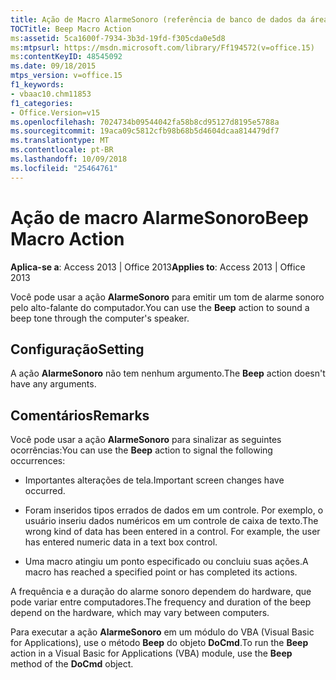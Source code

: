 ```yaml
---
title: Ação de Macro AlarmeSonoro (referência de banco de dados da área de trabalho do Access)
TOCTitle: Beep Macro Action
ms:assetid: 5ca1600f-7934-3b3d-19fd-f305cda0e5d8
ms:mtpsurl: https://msdn.microsoft.com/library/Ff194572(v=office.15)
ms:contentKeyID: 48545092
ms.date: 09/18/2015
mtps_version: v=office.15
f1_keywords:
- vbaac10.chm11853
f1_categories:
- Office.Version=v15
ms.openlocfilehash: 7024734b09544042fa58b8cd95127d8195e5788a
ms.sourcegitcommit: 19aca09c5812cfb98b68b5d4604dcaa814479df7
ms.translationtype: MT
ms.contentlocale: pt-BR
ms.lasthandoff: 10/09/2018
ms.locfileid: "25464761"
---
```

# <a name="beep-macro-action"></a><span data-ttu-id="cfbc1-102">Ação de macro AlarmeSonoro</span><span class="sxs-lookup"><span data-stu-id="cfbc1-102">Beep Macro Action</span></span>


<span data-ttu-id="cfbc1-103">**Aplica-se a**: Access 2013 | Office 2013</span><span class="sxs-lookup"><span data-stu-id="cfbc1-103">**Applies to**: Access 2013 | Office 2013</span></span>

<span data-ttu-id="cfbc1-104">Você pode usar a ação **AlarmeSonoro** para emitir um tom de alarme sonoro pelo alto-falante do computador.</span><span class="sxs-lookup"><span data-stu-id="cfbc1-104">You can use the **Beep** action to sound a beep tone through the computer's speaker.</span></span>

## <a name="setting"></a><span data-ttu-id="cfbc1-105">Configuração</span><span class="sxs-lookup"><span data-stu-id="cfbc1-105">Setting</span></span>

<span data-ttu-id="cfbc1-106">A ação **AlarmeSonoro** não tem nenhum argumento.</span><span class="sxs-lookup"><span data-stu-id="cfbc1-106">The **Beep** action doesn't have any arguments.</span></span>

## <a name="remarks"></a><span data-ttu-id="cfbc1-107">Comentários</span><span class="sxs-lookup"><span data-stu-id="cfbc1-107">Remarks</span></span>

<span data-ttu-id="cfbc1-108">Você pode usar a ação **AlarmeSonoro** para sinalizar as seguintes ocorrências:</span><span class="sxs-lookup"><span data-stu-id="cfbc1-108">You can use the **Beep** action to signal the following occurrences:</span></span>

  - <span data-ttu-id="cfbc1-109">Importantes alterações de tela.</span><span class="sxs-lookup"><span data-stu-id="cfbc1-109">Important screen changes have occurred.</span></span>

  - <span data-ttu-id="cfbc1-p101">Foram inseridos tipos errados de dados em um controle. Por exemplo, o usuário inseriu dados numéricos em um controle de caixa de texto.</span><span class="sxs-lookup"><span data-stu-id="cfbc1-p101">The wrong kind of data has been entered in a control. For example, the user has entered numeric data in a text box control.</span></span>

  - <span data-ttu-id="cfbc1-112">Uma macro atingiu um ponto especificado ou concluiu suas ações.</span><span class="sxs-lookup"><span data-stu-id="cfbc1-112">A macro has reached a specified point or has completed its actions.</span></span>

<span data-ttu-id="cfbc1-113">A frequência e a duração do alarme sonoro dependem do hardware, que pode variar entre computadores.</span><span class="sxs-lookup"><span data-stu-id="cfbc1-113">The frequency and duration of the beep depend on the hardware, which may vary between computers.</span></span>

<span data-ttu-id="cfbc1-114">Para executar a ação **AlarmeSonoro** em um módulo do VBA (Visual Basic for Applications), use o método **Beep** do objeto **DoCmd**.</span><span class="sxs-lookup"><span data-stu-id="cfbc1-114">To run the **Beep** action in a Visual Basic for Applications (VBA) module, use the **Beep** method of the **DoCmd** object.</span></span>

